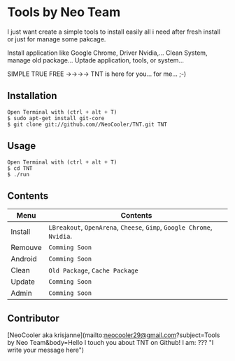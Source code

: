 Tools by Neo Team
===

I just want create a simple tools to install easily all i need after fresh install or just for manage some pakcage.

Install application like Google Chrome, Driver Nvidia,...
Clean System, manage old package...
Uptade application, tools, or system...

SIMPLE TRUE FREE ->->->-> TNT is here for you... for me... ;-)

Installation
-----------

    Open Terminal with (ctrl + alt + T)
    $ sudo apt-get install git-core
    $ git clone git://github.com//NeoCooler/TNT.git TNT

Usage
-----

    Open Terminal with (ctrl + alt + T)
    $ cd TNT
    $ ./run

Contents
-----
|Menu | Contents
|------|----------
|Install | `LBreakout`, `OpenArena`, `Cheese`, `Gimp`, `Google Chrome`, `Nvidia`.
|Remouve | `Comming Soon`
|Android | `Comming Soon`
|Clean | `Old Package`, `Cache Package`
|Update | `Comming Soon`
|Admin | `Comming Soon`
    
Contributor
-------

[NeoCooler aka krisjanne](mailto:neocooler29@gmail.com?subject=Tools by Neo Team&body=Hello I touch you about TNT on Github!
I am: ???
"I write your message here")
